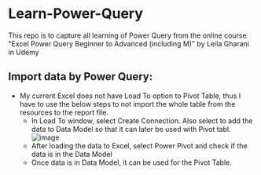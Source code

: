 # Learn-Power-Query
This repo is to capture all learning of Power Query from the online course "Excel Power Query Beginner to Advanced (including M)" by Leila Gharani in Udemy

## Import data by Power Query:
- My current Excel does not have Load To option to Pivot Table, thus I have to use the below steps to not import the whole table from the resources to the report file.
  - In Load To window, select Create Connection. Also select to add the data to Data Model so that it can later be used with Pivot tabl.
  ![image](https://user-images.githubusercontent.com/79841341/201476874-40d4354c-0f13-4cdf-b865-6a4ea7c8cc6c.png)
  - After loading the data to Excel, select Power Pivot and check if the data is in the Data Model
  - Once data is in Data Model, it can be used for the Pivot Table.
  
